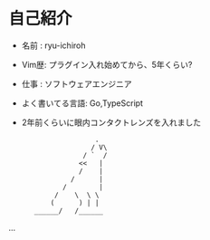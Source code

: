 
# 自己紹介

* 名前 : ryu-ichiroh
* Vim歴: プラグイン入れ始めてから、5年くらい?
* 仕事 : ソフトウェアエンジニア
* よく書いてる言語: Go,TypeScript

* 2年前くらいに眼内コンタクトレンズを入れました

                        .
                       / V\
                     / `  /
                    <<   |
                    /    |
                  /      |
                /        |
              /    \  \ \
             (      ) | |
         ______/   /______


...

